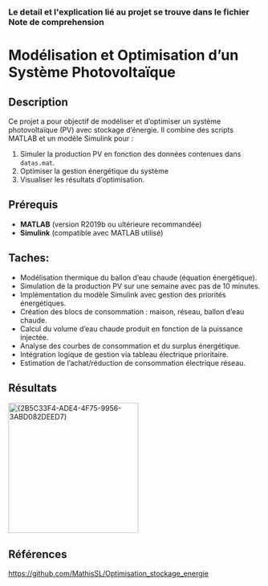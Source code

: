 ### Le detail et l'explication lié au projet se trouve dans le fichier Note de comprehension


# Modélisation et Optimisation d’un Système Photovoltaïque

## Description
Ce projet a pour objectif de modéliser et d’optimiser un système photovoltaïque (PV) avec stockage d’énergie. Il combine des scripts MATLAB et un modèle Simulink pour :
1. Simuler la production PV en fonction des données contenues dans `datas.mat`.
2. Optimiser la gestion énergétique du système 
3. Visualiser les résultats d’optimisation.

## Prérequis
- **MATLAB** (version R2019b ou ultérieure recommandée)
- **Simulink** (compatible avec MATLAB utilisé)

## Taches:
- Modélisation thermique du ballon d’eau chaude (équation énergétique).
- Simulation de la production PV sur une semaine avec pas de 10 minutes.
- Implémentation du modèle Simulink avec gestion des priorités énergétiques.
- Création des blocs de consommation : maison, réseau, ballon d’eau chaude.
- Calcul du volume d’eau chaude produit en fonction de la puissance injectée.
- Analyse des courbes de consommation et du surplus énergétique.
- Intégration logique de gestion via tableau électrique prioritaire.
- Estimation de l’achat/réduction de consommation électrique réseau.


## Résultats
  <img width="259" alt="{2B5C33F4-ADE4-4F75-9956-3ABD082DEED7}" src="https://github.com/user-attachments/assets/63273136-6bce-43aa-93de-178e89728f4f" />

## Références
https://github.com/MathisSL/Optimisation_stockage_energie
